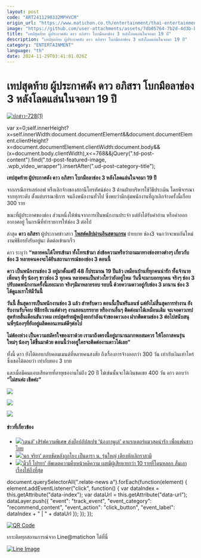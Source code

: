 ```yaml
---
layout: post
code: "ART2411290332MPHVCM"
origin_url: "https://www.matichon.co.th/entertainment/thai-entertainment/news_4926521"
image: "https://github.com/user-attachments/assets/7db05764-7b2d-4d3b-b55c-ed5a97ba1e2e"
title: "เทปสุดท้าย ผู้ประกาศดัง ดาว อภิสรา โบกมือลาช่อง 3 หลังโลดแล่นในจอมา 19 ปี"
description: "เทปสุดท้าย ผู้ประกาศดัง ดาว อภิสรา โบกมือลาช่อง 3 หลังโลดแล่นในจอมา 19 ปี"
category: "ENTERTAINMENT"
language: "th"
date: 2024-11-29T03:41:01.026Z
---
```


# เทปสุดท้าย ผู้ประกาศดัง ดาว อภิสรา โบกมือลาช่อง 3 หลังโลดแล่นในจอมา 19 ปี

[![](https://www.matichon.co.th/wp-content/uploads/2024/11/ปกข่าว-7281-269.jpg "ปกข่าว-728(1)")](https://www.matichon.co.th/wp-content/uploads/2024/11/ปกข่าว-7281-269.jpg)

var x=0;self.innerHeight?x=self.innerWidth:document.documentElement&&document.documentElement.clientHeight?x=document.documentElement.clientWidth:document.body&&(x=document.body.clientWidth),x<=768&&jQuery(".td-post-content").find(".td-post-featured-image, .wpb\_video\_wrapper").insertAfter(".ud-post-category-title");

**เทปสุดท้าย ผู้ประกาศดัง ดาว อภิสรา โบกมือลาช่อง 3 หลังโลดแล่นในจอมา 19 ปี**

จากกรณีการเลย์ออฟ หรือเลิกจ้างของสถานีโทรทัศน์ช่อง 3 ด้านฝ่ายบริหารใช้วิธีประเมิน โดยพิจารณาจากทุกระดับ ตั้งแต่บรรณาธิการ จนถึงพนักงานทั่วไป ซึ่งพบว่ามีกลุ่มพนักงานที่ถูกเลิกจ้างครั้งนี้เกือบ 300 ราย

ขณะที่ผู้ประกาศของช่อง ส่วนหนึ่งให้พ้นจากการเป็นพนักงานประจำ แต่ยังได้รับค่าอ่าน หรือค่าออกอากาศอยู่ ในกรณีที่ทำรายการให้ช่อง 3 ต่อไป

ล่าสุด **ดาว อภิสรา** ผู้ประกาศข่าวสาว [**โพสต์คลิปผ่านอินสตาแกรม**](https://www.instagram.com/p/DC6mX-SBHpy/) บ้ายบาย ช่อง3 จนกว่าจะพบกันใหม่ งานพิธีกรยังรับอยู่นะ ติดต่อเข้ามาเร็ว

ดาว ระบุว่า **“หลายคนได้โทรเข้ามา ทั้งโทรเข้ามา ส่งข้อความหรือว่าถามมาทางช่องทางต่างๆ เกี่ยวกับช่อง 3 หลายคนคงจะได้ยินสถานการณ์ของช่อง 3 ตอนนี้**

**ดาว เป็นพนักงานช่อง 3 อยู่มาตั้งแต่ปี 48 ก็ประมาณ 19 ปีแล้ว เหมือนบ้านที่ทุกคนน่ารัก ทั้งเจ้านาย เพื่อนๆ พี่ๆ น้องๆ ชาวช่อง 3 ทุกคน หลายคนเป็นห่วงใยว่ายังอยู่ไหม** **วันนี้จะมาบอกทุกคน จริงๆ ช่อง 3 ปรับลดพนักงานครั้งนี้เยอะมาก จริงๆมีมาหลายรอบ รอบนี้ ด้วยความดาวอยู่กับช่อง 3 มานาน ช่อง 3 ได้ดูแลเราให้มีวันนี้**

**วันนี้ สิ้นสุดการเป็นพนักงานช่อง 3 แล้ว สำหรับดาว ตอนนี้เป็นฟรีแลนซ์ แต่ยังไม่สิ้นสุดการทำงาน ยังรับงานรับจ๊อบ พิธีกรอีเวนต์ต่างๆ งานสอนบรรยาย หรืองานอื่นๆ ติดต่อมาได้เหมือนเดิม** **จะเจอดาวเทปสุดท้ายสิ้นเดือนธันวาคม เทปสุดท้ายผู้หญิงยกกำลังแจ๋วของดาวเอง ฝากติดตามช่อง 3 ต่อไปสนับสนุนพี่ๆน้องๆที่ยังอยู่ผลิตคอนเทนต์ดีๆต่อไป**

**ไม่ต้องห่วง เป็นความสมัครใจของเราด้วย เรามาถึงตรงนี้อยู่มานานมากพอสมควร ให้โอกาสคนรุ่นใหม่ๆ น้องๆ ได้ขึ้นมาด้วย ตอนนี้ว่างอยู่ใครจะติดต่องานดาวได้เลย”**

ทั้งนี้ ดาว ยังได้ตอบกลับคอมเมนต์ที่หลายคนสงสัย ถึงเรื่องการจ้างออกว่า 300 วัน เท่ากับเงินเท่าไหร่ ซึ่งเธอได้ตอบว่า เท่ากับทอง 3 บาท

และเมื่อมีคนแอบเสียดายที่อายุเธองานไม่ถึง 20 ปี ไม่เช่นนั้นจะได้เงินชดเชย 400 วัน ดาว ตอบว่า **“ไม่สนค่ะ เชิดค่ะ”**

![](https://www.matichon.co.th/wp-content/uploads/2024/11/ปกข่าว-7281-268.jpg)

![](https://www.matichon.co.th/wp-content/uploads/2024/11/Screenshot-2024-11-29-102135.png)

![](https://www.matichon.co.th/wp-content/uploads/2024/11/Screenshot-2024-11-29-102221.png)

#### ข่าวที่เกี่ยวข้อง

*   [![](https://www.matichon.co.th/wp-content/uploads/2024/11/EAD92759-4785-4F02-9F16-360FCD4C8FF6.jpeg)‘เตนล์’ เสิร์ฟความพิเศษ ส่งป๊อปอัปสเปซ ‘น้องกานูเล่’ คาแรกเตอร์แมวสุดน่ารัก เพื่อแฟนชาวไทย](https://www.matichon.co.th/entertainment/news_4925492)
*   [![](https://www.matichon.co.th/wp-content/uploads/2024/11/topchat1.jpg)‘นก จริยา’ ตอบชัดหลังถูกโยง เป็นดารา น. รุ่นใหญ่ เตียงหักเลิกราสามี](https://www.matichon.co.th/entertainment/thai-entertainment/news_4926302)
*   [![](https://www.matichon.co.th/wp-content/uploads/2024/11/miwky1.jpg)‘มิ้วกี้ ไปรยา’ อัพเดตความคืบหน้าคดีความ เผยมีผู้เสียหายกว่า 10 รายที่โดนหลอก ลั่นเอาเรื่องให้ถึงที่สุด](https://www.matichon.co.th/entertainment/thai-entertainment/news_4926203)

document.querySelectorAll(".relate-news a").forEach(function(element) { element.addEventListener("click", function() { var dataIndex = this.getAttribute("data-index"); var dataUrl = this.getAttribute("data-url"); dataLayer.push({ "event": "track\_event", "event\_category": "recommend\_content", "event\_action": "click\_button", "event\_label": dataIndex + " | " + dataUrl }); }); });

[![QR Code](https://www.matichon.co.th/wp-content/uploads/2023/07/wob1371z.jpg)](https://lin.ee/ht0nDxX)

เกาะติดทุกสถานการณ์จาก Line@matichon ได้ที่นี่

[![Line Image](https://www.matichon.co.th/wp-content/uploads/2023/07/th.png)](https://lin.ee/ht0nDxX)